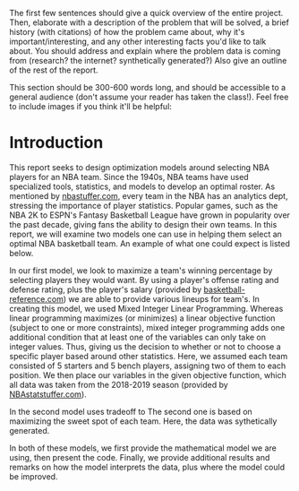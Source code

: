 The first few sentences should give a quick overview of the entire project. Then, elaborate with a description of the problem that will be solved, a brief history (with citations) of how the problem came about, why it's important/interesting, and any other interesting facts you'd like to talk about. You should address and explain where the problem data is coming from (research? the internet? synthetically generated?) Also give an outline of the rest of the report.

This section should be 300-600 words long, and should be accessible to a general audience (don't assume your reader has taken the class!). Feel free to include images if you think it'll be helpful:

# Introduction

This report seeks to design optimization models around selecting NBA players for an NBA team. Since the 1940s, NBA teams have used specialized tools, statistics, and models to develop an optimal roster. As mentioned by [nbastuffer.com](https://www.nbastuffer.com/analytics101/nba-teams-that-have-analytics-department/), every team in the NBA has an analytics dept, stressing the importance of player statistics. Popular games, such as the NBA 2K to ESPN's Fantasy Basketball League have grown in popularity over the past decade, giving fans the ability to design their own teams. In this report, we will examine two models one can use in helping them select an optimal NBA basketball team. An example of what one could expect is listed below.


In our first model, we look to maximize a team's winning percentage by selecting players they would want. By using a player's offense rating and defense rating, plus the player's salary (provided by [basketball-reference.com](https://www.basketball-reference.com/contracts/)) we are able to provide various lineups for team's. In creating this model, we used Mixed Integer Linear Programming. Whereas linear programming maximizes (or minimizes) a linear objective function (subject to one or more constraints), mixed integer programming adds one additional condition that at least one of the variables can only take on integer values. Thus, giving us the decision to whether or not to choose a specific player based around other statistics. Here, we assumed each team consisted of 5 starters and 5 bench players, assigning two of them to each position. We then place our variables in the given objective function, which all data was taken from the 2018-2019 season (provided by [NBAstatstuffer.com](https://www.nbastuffer.com/2018-2019-nba-player-stats/)). 




In the second model uses tradeoff to The second one is based on maximizing the sweet spot of each team. Here, the data was sythetically generated.

In both of these models, we first provide the mathematical model we are using, then present the code. Finally, we provide additional results and remarks on how the model interprets the data, plus where the model could be improved.
